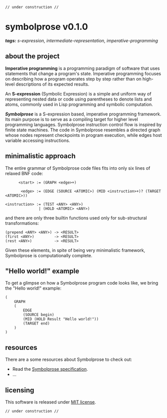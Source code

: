 ```
// under construction //
```

# symbolprose v0.1.0

_**tags:** s-expression, intermediate-representation, imperative-programming_

## about the project

**Imperative programming** is a programming paradigm of software that uses statements that change a program's state. Imperative programming focuses on describing how a program operates step by step rather than on high-level descriptions of its expected results.

An **S-expression** (Symbolic Expression) is a simple and uniform way of representing nested data or code using parentheses to denote lists and atoms, commonly used in Lisp programming and symbolic computation.

_**Symbolprose**_ is a S-expression based, imperative programming framework. Its main purpose is to serve as a compiling target for higher level programming languages. Symbolprose instruction control flow is inspired by finite state machines. The code in Symbolprose resembles a directed graph whose nodes represent checkpoints in program execution, while edges host variable accessing instructions.

## minimalistic approach

The entire grammar of Symbolprose code files fits into only six lines of relaxed BNF code:

```
      <start> := (GRAPH <edge>+)

       <edge> := (EDGE (SOURCE <ATOMIC>) (MID <instruction>+)? (TARGET <ATOMIC>))

<instruction> := (TEST <ANY> <ANY>)
               | (HOLD <ATOMIC> <ANY>)
```

and there are only three builtin functions used only for sub-structural transformations:

```
(prepend <ANY> <ANY>) -> <RESULT>
(first <ANY>)         -> <RESULT>
(rest <ANY>)          -> <RESULT>
```

Given these elements, in spite of being very minimalistic framework, Symbolprose is computationally complete.

## "Hello world!" example

To get a glimpse on how a Symbolprose program code looks like, we bring the "Hello world!" example:

```
(
    GRAPH
    (
        EDGE
        (SOURCE begin)
        (MID (HOLD Result "Hello world!"))
        (TARGET end)
    )
)
```

## resources

There are a some resources about Symbolprose to check out:

- Read the [Symbolprose specification](https://tearflake.github.io/symbolprose/docs/symbolprose).
- ...

## licensing

This software is released under [MIT license](LICENSE).

```
// under construction //
```
